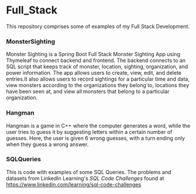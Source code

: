 # Full_Stack
This repository comprises some of examples of my Full Stack Development. 

### MonsterSighting
Monster Sighting is a Spring Boot Full Stack Monster Sighting App using Thymeleaf to connect backend and frontend. The backend connects to an SQL script that keeps track of monster, location, sighting, organization, and power information. The app allows users to create, view, edit, and delete entries.It also allows users to record sightings for a particular time and data, view monsters according to the organizations they belong to, locations they have been seen at, and view all monsters that belong to a particular organization.


### Hangman
Hangman is a game in C++ where the computer generates a word, while the user tries to guess it by suggesting letters within a certain number of guesses. Here, the user is given 6 wrong guesses, with a turn ending only when they guess a wrong answer. 


### SQLQueries
This is code with examples of some SQL Queries. The problems and datasets from LinkedIn Learning's <i>SQL Code Challenges</i> found at https://www.linkedin.com/learning/sql-code-challenges
